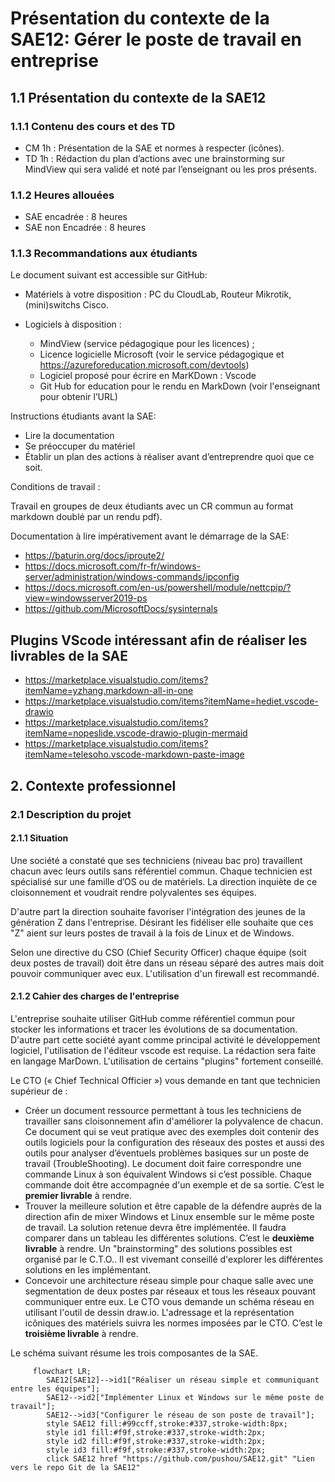 # Présentation du contexte de la SAE12: Gérer le poste de travail en entreprise

## 1.1 Présentation du contexte de la SAE12

### 1.1.1 Contenu des cours et des TD

- CM 1h : Présentation de la SAE et normes à respecter (icônes).
- TD 1h : Rédaction du plan d’actions avec une brainstorming sur MindView qui sera validé et noté par l’enseignant ou les pros présents.

### 1.1.2 Heures allouées

- SAE encadrée : 8 heures
- SAE non Encadrée : 8 heures

### 1.1.3 Recommandations aux étudiants

Le document suivant est accessible sur GitHub:

- Matériels à votre disposition : PC du CloudLab, Routeur Mikrotik, (mini)switchs Cisco.

- Logiciels à disposition :
  - MindView (service pédagogique pour les licences) ;
  - Licence logicielle Microsoft (voir le service pédagogique et <https://azureforeducation.microsoft.com/devtools>)
  - Logiciel proposé pour écrire en MarKDown : Vscode
  - Git Hub for education pour le rendu en MarkDown (voir l'enseignant pour obtenir l’URL)

Instructions étudiants avant la SAE:

- Lire la documentation
- Se préoccuper du matériel
- Établir un plan des actions à réaliser avant d’entreprendre quoi que ce soit.

Conditions de travail :

Travail en groupes de deux étudiants avec un CR commun au format markdown doublé par un rendu pdf).

Documentation à lire impérativement avant le démarrage de la SAE:

- <https://baturin.org/docs/iproute2/>
- <https://docs.microsoft.com/fr-fr/windows-server/administration/windows-commands/ipconfig>
- <https://docs.microsoft.com/en-us/powershell/module/nettcpip/?view=windowsserver2019-ps>
- <https://github.com/MicrosoftDocs/sysinternals>

## Plugins VScode intéressant afin de réaliser les livrables de la SAE

- <https://marketplace.visualstudio.com/items?itemName=yzhang.markdown-all-in-one>
- <https://marketplace.visualstudio.com/items?itemName=hediet.vscode-drawio>
- <https://marketplace.visualstudio.com/items?itemName=nopeslide.vscode-drawio-plugin-mermaid>
- <https://marketplace.visualstudio.com/items?itemName=telesoho.vscode-markdown-paste-image>

## 2. Contexte professionnel

### 2.1 Description du projet

#### 2.1.1 Situation

Une société a constaté que ses techniciens (niveau bac pro) travaillent chacun avec leurs outils sans référentiel commun.  Chaque technicien est spécialisé sur une famille d’OS ou de matériels. La direction inquiète de ce cloisonnement et voudrait rendre polyvalentes ses équipes.

D'autre part la direction souhaite favoriser l'intégration des jeunes de la génération Z dans l'entreprise. Désirant les fidéliser elle souhaite que ces "Z" aient sur leurs postes de travail à la fois de Linux et de Windows.

Selon une directive du CSO (Chief Security Officer) chaque équipe (soit deux postes de travail) doit être dans un réseau séparé des autres mais doit pouvoir communiquer avec eux. L'utilisation d'un firewall est recommandé.

#### 2.1.2 Cahier des charges de l'entreprise

L'entreprise souhaite utiliser GitHub comme référentiel commun pour stocker les informations et tracer les évolutions de sa documentation.
D'autre part cette société ayant comme principal activité le développement logiciel, l'utilisation de l'éditeur vscode est requise. La rédaction sera faite en langage MarDown. L'utilisation de certains "plugins" fortement conseillé.  

Le CTO (« Chief Technical Officier ») vous demande en tant que technicien supérieur de :  

- Créer un document ressource permettant à tous les techniciens de travailler sans cloisonnement afin d'améliorer la polyvalence de chacun. Ce document qui se veut pratique avec des exemples doit contenir des outils logiciels pour la configuration des réseaux des postes et aussi des outils pour analyser d’éventuels problèmes basiques sur un poste de travail (TroubleShooting). Le document doit faire correspondre une commande Linux à son équivalent Windows si c’est possible.
    Chaque commande doit être accompagnée d'un exemple et de sa sortie.
    C’est le **premier livrable** à rendre.
- Trouver la meilleure solution et être capable de la défendre auprès de la direction afin de mixer Windows et Linux ensemble sur le même poste de travail. La solution retenue devra être implémentée. Il faudra comparer dans un tableau les différentes solutions. C’est le **deuxième livrable** à rendre. Un "brainstorming" des solutions possibles est organisé par le C.T.O.. Il est vivemant conseillé d'explorer les différentes solutions en les implémentant.
- Concevoir une architecture réseau simple pour chaque salle avec une segmentation de deux postes par réseaux et tous les réseaux pouvant communiquer entre eux. Le CTO vous demande un schéma réseau en utilisant l'outil de dessin draw.io. L'adressage et la représentation icôniques des matériels suivra les normes imposées par le CTO. C’est le **troisième livrable** à rendre.

Le schéma suivant résume les trois composantes de la SAE.

``` mermaid
     flowchart LR;
        SAE12[SAE12]-->id1["Réaliser un réseau simple et communiquant entre les équipes"];
        SAE12-->id2["Implémenter Linux et Windows sur le même poste de travail"];
        SAE12-->id3["Configurer le réseau de son poste de travail"];
        style SAE12 fill:#99ccff,stroke:#337,stroke-width:8px;
        style id1 fill:#f9f,stroke:#337,stroke-width:2px;
        style id2 fill:#f9f,stroke:#337,stroke-width:2px;
        style id3 fill:#f9f,stroke:#337,stroke-width:2px;
        click SAE12 href "https://github.com/pushou/SAE12.git" "Lien vers le repo Git de la SAE12"
```
